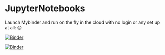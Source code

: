 # JupyterNotebooks


Launch Mybinder and run on the fly in the cloud with no login or any set up at all:  :heart_eyes:   

[![Binder](https://mybinder.org/badge.svg)](https://mybinder.org/v2/gh/WSWCWaterDataExchange/JupyterNotebooks/master)

[![Binder](https://mybinder.org/badge.svg)](https://mybinder.org/v2/gh/WSWCWaterDataExchange/JupyterNotebooks/plotAllocations_indexedSearch.ipynb)

